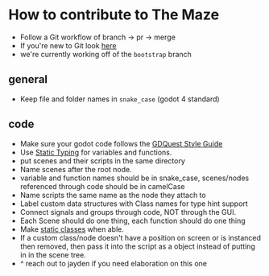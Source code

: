# How to contribute to The Maze
- Follow a Git workflow of branch -> pr -> merge
- If you're new to Git look [here](https://docs.github.com/en/get-started/quickstart/contributing-to-projects)
- we're currently working off of the ``bootstrap`` branch
## general
- Keep file and folder names in `snake_case` (godot 4 standard)

## code
- Make sure your godot code follows the [GDQuest Style Guide](https://gdquest.gitbook.io/gdquests-guidelines/godot-gdscript-guidelines)
- Use [Static Typing](https://docs.godotengine.org/en/latest/tutorials/scripting/gdscript/static_typing.html) for variables and functions.
- put scenes and their scripts in the same directory
- Name scenes after the root node.
- variable and function names should be in snake_case, scenes/nodes referenced through code should be in camelCase
- Name scripts the same name as the node they attach to
- Label custom data structures with Class names for type hint support
- Connect signals and groups through code, NOT through the GUI.
- Each Scene should do one thing, each function should do one thing
- Make [static classes](https://godottutorials.com/courses/introduction-to-gdscript/godot-tutorials-gdscript-20/) when able.
- If a custom class/node doesn't have a position on screen or is instanced then removed, then pass it into the script as a object instead of putting in in the scene tree.
- ^ reach out to jayden if you need elaboration on this one